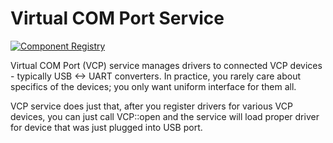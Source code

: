 # Virtual COM Port Service

[![Component Registry](https://components.espressif.com/components/espressif/usb_host_vcp/badge.svg)](https://components.espressif.com/components/espressif/usb_host_vcp)

Virtual COM Port (VCP) service manages drivers to connected VCP devices - typically USB <-> UART converters.
In practice, you rarely care about specifics of the devices; you only want uniform interface for them all.

VCP service does just that, after you register drivers for various VCP devices, you can just call VCP::open
and the service will load proper driver for device that was just plugged into USB port.
